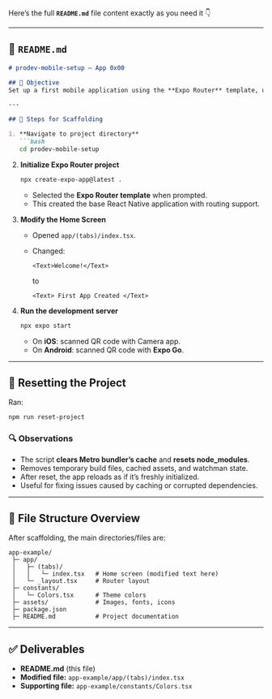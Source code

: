 Here’s the full **`README.md`** file content exactly as you need it 👇

---

## 📂 `README.md`

````markdown
# prodev-mobile-setup – App 0x00

## 🎯 Objective
Set up a first mobile application using the **Expo Router** template, understand its file structure, and document the scaffolding process.

---

## 🚀 Steps for Scaffolding

1. **Navigate to project directory**
   ```bash
   cd prodev-mobile-setup
````

2. **Initialize Expo Router project**

   ```bash
   npx create-expo-app@latest .
   ```

   * Selected the **Expo Router template** when prompted.
   * This created the base React Native application with routing support.

3. **Modify the Home Screen**

   * Opened `app/(tabs)/index.tsx`.
   * Changed:

     ```tsx
     <Text>Welcome!</Text>
     ```

     to

     ```tsx
     <Text> First App Created </Text>
     ```

4. **Run the development server**

   ```bash
   npx expo start
   ```

   * On **iOS**: scanned QR code with Camera app.
   * On **Android**: scanned QR code with **Expo Go**.

---

## 🔄 Resetting the Project

Ran:

```bash
npm run reset-project
```

### 🔍 Observations

* The script **clears Metro bundler’s cache** and **resets node\_modules**.
* Removes temporary build files, cached assets, and watchman state.
* After reset, the app reloads as if it’s freshly initialized.
* Useful for fixing issues caused by caching or corrupted dependencies.

---

## 📁 File Structure Overview

After scaffolding, the main directories/files are:

```
app-example/
 ├─ app/
 │   ├─ (tabs)/
 │   │   └─ index.tsx   # Home screen (modified text here)
 │   └─ _layout.tsx     # Router layout
 ├─ constants/
 │   └─ Colors.tsx      # Theme colors
 ├─ assets/             # Images, fonts, icons
 ├─ package.json
 ├─ README.md           # Project documentation
```

---

## ✅ Deliverables

* **README.md** (this file)
* **Modified file:** `app-example/app/(tabs)/index.tsx`
* **Supporting file:** `app-example/constants/Colors.tsx`
